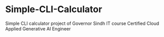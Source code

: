 # Simple-CLI-Calculator
Simple CLI calculator project of Governor Sindh IT course Certified Cloud Applied Generative AI Engineer
